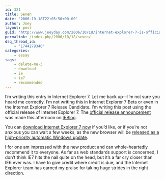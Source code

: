 ```yaml
---
id: 321
title: Seven
date: '2006-10-18T22:05:50+00:00'
author: Joey
layout: post
guid: 'http://www.joeyday.com/2006/10/18/internet-explorer-7-is-officially-here'
permalink: /index.php/2006/10/18/seven/
dsq_thread_id:
    - '1744279340'
categories:
    - essay
tags:
    - delete-me-3
    - download
    - ie
    - ie7
    - recommended
---
```


I’m writing this entry in Internet Explorer 7. Let me back up—I’m not sure you heard me correctly. I’m not writing this in Internet Explorer 7 Beta or even in the Internet Explorer 7 Release Candidate. I’m writing this post using the official release of Internet Explorer 7. The [official release announcement](http://blogs.msdn.com/ie/archive/2006/10/18/internet-explorer-7-for-windows-xp-available-now.aspx) was made this afternoon on [IEBlog](http://blogs.msdn.com/ie/).

You can [download Internet Explorer 7 now](http://www.microsoft.com/ie) if you’d like, or if you’re not anxious you can wait a few weeks, as the new browser will be [released as a high-priority automatic Windows update](http://www.microsoft.com/technet/updatemanagement/windowsupdate/ie7announcement.mspx).

I for one am impressed with the new product and can whole-heartedly recommend it to everyone. As far as web standards support is concerned, I don’t think IE7 hits the nail quite on the head, but it’s a far cry closer than IE6 ever was. I have to give credit where credit is due, and the Internet Explorer team has earned my praise for taking huge strides in the right direction.